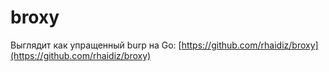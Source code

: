 # broxy

Выглядит как упращенный burp на Go: [https://github.com/rhaidiz/broxy](https://github.com/rhaidiz/broxy)

